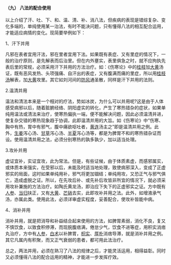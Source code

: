 #### （九）  八法的配合使用

以上介绍了汗、吐、下、和、温、清、补、消八法，但疾病的表现是错综复杂、变化多端的，单纯使用某一治法，有时不能决问题，只有懂得八法的相互配合运用，才能适应病情的变化。现简要举例如下：

1、汗下并用

凡邪在表者宜用汗法，邪在里者宜用下法。如果既有表症、又有里症的情况下，一般的治疗原则，是先解表而后治里。但在内外壅实，表里俱急之时，就不应拘执先表后里的常规，必须采用汗下并用的方法治疗。如：《伤寒论》中的[桂枝](https://www.gmzyjc.com/read/bc/bc01-1.1.2.0.0.md)加[大黄](https://www.gmzyjc.com/read/bc/bc02-0.1.1.0.0.md)汤证，既有恶风发热、头项强痛、自汗出的表症，又有腹满而痛的里症，所以用[桂枝汤](https://www.gmzyjc.com/read/fjx/fjx01-0.1.0.0.0.md)解表，加[大黄](https://www.gmzyjc.com/read/bc/bc02-0.1.1.0.0.md)攻里。其它如刘河间的[防风](https://www.gmzyjc.com/read/bc/bc01-1.1.5.0.0.md)通圣散，同样是汗下并用的法则。

2.温清并用

温法和清法本来是一个相对的疗法，势如冰炭，为什么可以并用呢?这是由于人体感受病邪以后，随着脏腑经络、阴阳虚实的转化，产生了寒热错杂的症状，如果单纯用温法或清法来治疗，使寒热偏执一端，便不能解决问题，因此必须温清并进，使复杂交错的寒热现象趋于协调，此即温清并用的大旨。如《伤寒论》中”伤寒、胸中有热，胃中有邪气，腹中痛欲呕吐者，[黄连](https://www.gmzyjc.com/read/bc/bc03-0.2.2.0.0.md)汤主之”即是温清并用之例。此外，[生姜](https://www.gmzyjc.com/read/bc/bc01-1.1.13.0.0.md)泻心汤、[甘草](https://www.gmzyjc.com/read/bc/bc17-0.1.8.0.0.md)泻心汤、[半夏](https://www.gmzyjc.com/read/bc/bc16-0.1.1.0.0.md)泻心汤等，都是为脾胃不和的寒热错杂证而设。使用温清并用之法，必须分别寒热的孰多孰少，加以适当处理。

3.攻补并用

虚证宜补，实证宜攻，此为常法。但是，有些证候，由于体质素虚，而感邪属实，或体质本来强实，在受邪以后，未能及时适当地处理，致使病邪深入，变成了正虚邪实的局面，这时如果单纯用补，邪气将更加锢结；单纯用攻，又恐正气与邪气俱亡，造成虚脱之证。所以，在先攻后补、或先补后攻皆非所宜的情况下，就必须采用攻补兼施的方法治疗。如陶氏黄龙汤，即治应下失下的正虚邪实之证。方中既有[人参](https://www.gmzyjc.com/read/bc/bc17-0.1.1.0.0.md)、[当归](https://www.gmzyjc.com/read/bc/bc17-0.3.3.0.0.md)扶正，又有[大黄](https://www.gmzyjc.com/read/bc/bc02-0.1.1.0.0.md)、[芒硝](https://www.gmzyjc.com/read/bc/bc02-0.1.2.0.0.md)去实，此即攻补并用之法。此外，如增液承气汤，亦属此类。使用此法，必须详审虚实程度，妥善配合，使攻补皆能中病。

4、消补并用

消补并用，就是把消导和补益结合起来使用的方法，如脾胃素弱，消化不良，复又不慎饮食，以致食积停滞，而现脘腹痞满，倦怠少气，饮食不进等症，用积实消痞丸治疗，方中有[人参](https://www.gmzyjc.com/read/bc/bc17-0.1.1.0.0.md)，[白术](https://www.gmzyjc.com/read/bc/bc17-0.1.5.0.0.md)以补脾胃，[枳实](https://www.gmzyjc.com/read/bc/bc11-0.0.3.0.0.md)、[厚朴](https://www.gmzyjc.com/read/bc/bc04-0.0.3.0.0.md)消痞导滞，就是消补并用之例。其它凡属内有积聚，而又正气衰弱的患者，都可用此法治疗。

总之，两法并用，必须在熟习了八法的规律之后，才能灵活运用，相得益彰。同时又必须懂得八法的配合运用的精神，才能进一步发挥疗效。
